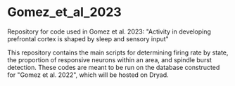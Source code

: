 # Gomez_et_al_2023
Repository for code used in Gomez et al. 2023: "Activity in developing prefrontal cortex is shaped by sleep and sensory input"

This repository contains the main scripts for determining firing rate by state, the proportion of responsive neurons within an area, and spindle burst detection. 
These codes are meant to be run on the database constructed for "Gomez et al. 2022", which will be hosted on Dryad. 
